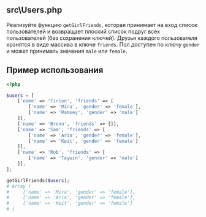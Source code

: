 ## src\Users.php

Реализуйте функцию `getGirlFriends`, которая принимает на вход список пользователей и возвращает плоский список подруг всех пользователей (без сохранения ключей). Друзья каждого пользователя хранятся в виде массива в ключе `friends`. Пол доступен по ключу `gender` и может принимать значения `male` или `female`.

## Пример использования

```php
<?php

$users = [
    ['name' => 'Tirion', 'friends' => [
        ['name' => 'Mira', 'gender' => 'female'],
        ['name' => 'Ramsey', 'gender' => 'male']
    ]],
    ['name' => 'Bronn', 'friends' => []],
    ['name' => 'Sam', 'friends' => [
        ['name' => 'Aria', 'gender' => 'female'],
        ['name' => 'Keit', 'gender' => 'female']
    ]],
    ['name' => 'Rob', 'friends' => [
        ['name' => 'Taywin', 'gender' => 'male']
    ]],
];

getGirlFriends($users);
# Array (
#     ['name' => 'Mira', 'gender' => 'female'],
#     ['name' => 'Aria', 'gender' => 'female'],
#     ['name' => 'Keit', 'gender' => 'female']
# )
```